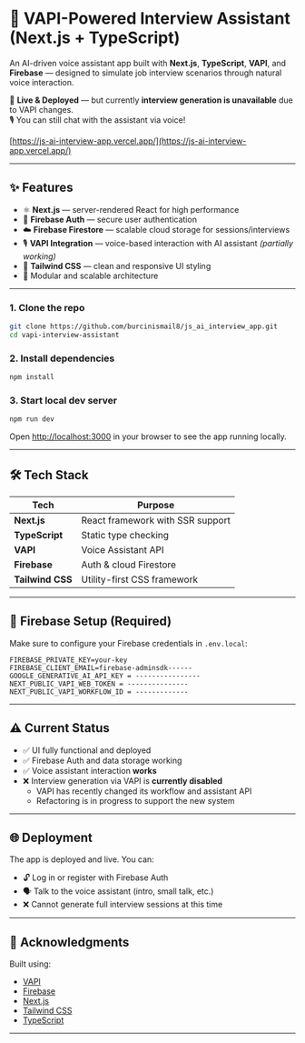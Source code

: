 # 🧠 VAPI-Powered Interview Assistant (Next.js + TypeScript)

An AI-driven voice assistant app built with **Next.js**, **TypeScript**, **VAPI**, and **Firebase** — designed to simulate job interview scenarios through natural voice interaction.

🚀 **Live & Deployed** — but currently **interview generation is unavailable** due to VAPI changes.  
🎙️ You can still chat with the assistant via voice!

[https://js-ai-interview-app.vercel.app/](https://js-ai-interview-app.vercel.app/)

---

## ✨ Features

- ⚛️ **Next.js** — server-rendered React for high performance
- 🔐 **Firebase Auth** — secure user authentication
- ☁️ **Firebase Firestore** — scalable cloud storage for sessions/interviews
- 🎙️ **VAPI Integration** — voice-based interaction with AI assistant _(partially working)_
- 🎨 **Tailwind CSS** — clean and responsive UI styling
- 🧩 Modular and scalable architecture

---

### 1. Clone the repo

```bash
git clone https://github.com/burcinismail8/js_ai_interview_app.git
cd vapi-interview-assistant
```

### 2. Install dependencies

```bash
npm install
```

### 3. Start local dev server

```bash
npm run dev
```

Open [http://localhost:3000](http://localhost:3000) in your browser to see the app running locally.

---

## 🛠️ Tech Stack

| Tech             | Purpose                          |
| ---------------- | -------------------------------- |
| **Next.js**      | React framework with SSR support |
| **TypeScript**   | Static type checking             |
| **VAPI**         | Voice Assistant API              |
| **Firebase**     | Auth & cloud Firestore           |
| **Tailwind CSS** | Utility-first CSS framework      |

---

## 🔐 Firebase Setup (Required)

Make sure to configure your Firebase credentials in `.env.local`:

```env
FIREBASE_PRIVATE_KEY=your-key
FIREBASE_CLIENT_EMAIL=firebase-adminsdk------
GOOGLE_GENERATIVE_AI_API_KEY = ----------------
NEXT_PUBLIC_VAPI_WEB_TOKEN = ---------------
NEXT_PUBLIC_VAPI_WORKFLOW_ID = -------------
```

---

## ⚠️ Current Status

- ✅ UI fully functional and deployed
- ✅ Firebase Auth and data storage working
- ✅ Voice assistant interaction **works**
- ❌ Interview generation via VAPI is **currently disabled**
  - VAPI has recently changed its workflow and assistant API
  - Refactoring is in progress to support the new system

---

## 🌐 Deployment

The app is deployed and live. You can:

- 🔓 Log in or register with Firebase Auth
- 🗣️ Talk to the voice assistant (intro, small talk, etc.)
- ❌ Cannot generate full interview sessions at this time

---

## 🙏 Acknowledgments

Built using:

- [VAPI](https://vapi.ai/)
- [Firebase](https://firebase.google.com/)
- [Next.js](https://nextjs.org/)
- [Tailwind CSS](https://tailwindcss.com/)
- [TypeScript](https://www.typescriptlang.org/)

---
